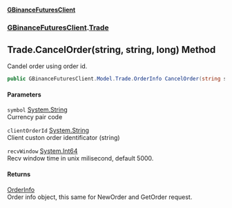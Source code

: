 #### [GBinanceFuturesClient](./index.md 'index')
### [GBinanceFuturesClient](./GBinanceFuturesClient.md 'GBinanceFuturesClient').[Trade](./GBinanceFuturesClient-Trade.md 'GBinanceFuturesClient.Trade')
## Trade.CancelOrder(string, string, long) Method
Candel order using order id.  
```csharp
public GBinanceFuturesClient.Model.Trade.OrderInfo CancelOrder(string symbol, string clientOrderId, long recvWindow=5000L);
```
#### Parameters
<a name='GBinanceFuturesClient-Trade-CancelOrder(string_string_long)-symbol'></a>
`symbol` [System.String](https://docs.microsoft.com/en-us/dotnet/api/System.String 'System.String')  
Currency pair code  
  
<a name='GBinanceFuturesClient-Trade-CancelOrder(string_string_long)-clientOrderId'></a>
`clientOrderId` [System.String](https://docs.microsoft.com/en-us/dotnet/api/System.String 'System.String')  
Client custon order identificator (string)  
  
<a name='GBinanceFuturesClient-Trade-CancelOrder(string_string_long)-recvWindow'></a>
`recvWindow` [System.Int64](https://docs.microsoft.com/en-us/dotnet/api/System.Int64 'System.Int64')  
Recv window time in unix milisecond, default 5000.  
  
#### Returns
[OrderInfo](./GBinanceFuturesClient-Model-Trade-OrderInfo.md 'GBinanceFuturesClient.Model.Trade.OrderInfo')  
Order info object, this same for NewOrder and GetOrder request.  
